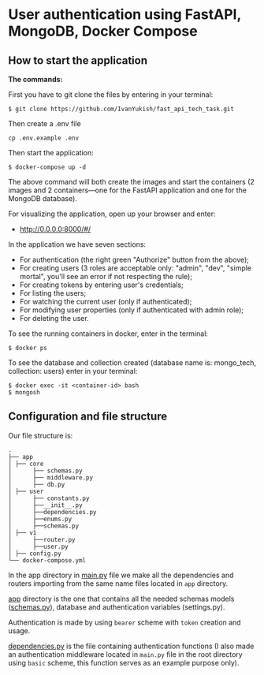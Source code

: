 # User authentication using FastAPI, MongoDB, Docker Compose
## How to start the application

**The commands:**

First you have to git clone the files by entering in your terminal:
```
$ git clone https://github.com/IvanYukish/fast_api_tech_task.git
```  
Then create a .env file
```
cp .env.example .env
```

Then start the application:
```
$ docker-compose up -d
```
The above command will both create the images and start the containers (2 images and 2 containers—one for the FastAPI application and one for the MongoDB database).

For visualizing the application, open up your browser and enter:

* http://0.0.0.0:8000/#/

In the application we have seven sections:
* For authentication (the right green "Authorize" button from the above);
* For creating users (3 roles are acceptable only: "admin", "dev", "simple mortal", you'll see an error if not respecting the rule);
* For creating tokens by entering user's credentials;
* For listing the users;
* For watching the current user (only if authenticated);
* For modifying user properties (only if authenticated with admin role);
* For deleting the user.

To see the running containers in docker, enter in the terminal:
```
$ docker ps
```
To see the database and collection created (database name is: mongo_tech, collection: users) enter in your terminal:
```
$ docker exec -it <container-id> bash
$ mongosh

```

## Configuration and file structure
Our file structure is:
```
.
├── app
│ ├── core
│      ├── schemas.py
│      ├── middleware.py
│      ├── db.py
│ ├── user
│      ├── constants.py
│      ├──__init__.py
│      ├──dependencies.py
│      ├──enums.py
│      ├──schemas.py
│ ├── v1
│      ├──router.py
│      ├──user.py
│ ├── config.py
└── docker-compose.yml
```
In the app directory in [main.py](main.py) file we make all the dependencies and routers importing from the same name files located in ```app``` directory.

[app](app) directory is the one that contains all the needed schemas models ([schemas.py](app%2Fuser%2Fschemas.py)), database and authentication variables (settings.py). 

Authentication is made by using ```bearer``` scheme with ```token``` creation and usage.

[dependencies.py](app%2Fuser%2Fdependencies.py) is the file containing authentication functions (I also made an authentication middleware located in ```main.py``` file in the root directory using ```basic``` scheme, this function serves as an example purpose only).
